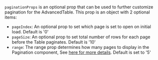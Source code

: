 `paginationProps` is an optional prop that can be used to further customize pagination for the AdvancedTable. This prop is an object with 2 optional items:

- `pageIndex`: An optional prop to set which page is set to open on initial load. Default is '0'
- `pageSize`: An optional prop to set total number of rows for each page before the Table paginates. Default is '10'
- `range`: The range prop determines how many pages to display in the Pagination component, See [here for more details](https://playbook.powerapp.cloud/kits/pagination/react#default). Default is set to '5'